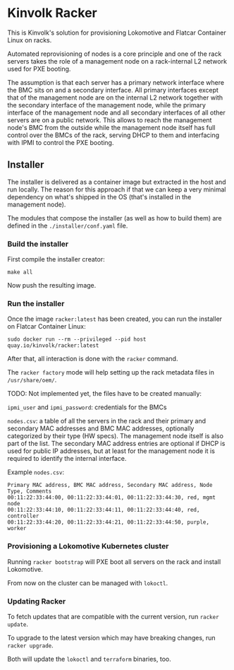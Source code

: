 # Kinvolk Racker

This is Kinvolk's solution for provisioning Lokomotive and Flatcar Container Linux on racks.

Automated reprovisioning of nodes is a core principle and one of the rack servers takes the
role of a management node on a rack-internal L2 network used for PXE booting.

The assumption is that each server has a primary network interface where the BMC sits on
and a secondary interface. All primary interfaces except that of the management node are on
the internal L2 network together with the secondary interface of the management node,
while the primary interface of the management node and all secondary interfaces of all other
servers are on a public network. This allows to reach the management node's BMC from the outside
while the management node itself has full control over the BMCs of the rack, serving DHCP to
them and interfacing with IPMI to control the PXE booting.

## Installer

The installer is delivered as a container image but extracted in the host and
run locally.
The reason for this approach if that we can keep a very minimal dependency on
what's shipped in the OS (that's installed in the management node).

The modules that compose the installer (as well as how to build them) are
defined in the `./installer/conf.yaml` file.

### Build the installer

First compile the installer creator:

`make all`

Now push the resulting image.

### Run the installer

Once the image `racker:latest` has been created, you can run the installer on Flatcar Container Linux:

`sudo docker run --rm --privileged --pid host quay.io/kinvolk/racker:latest`

After that, all interaction is done with the `racker` command.

The `racker factory` mode will help setting up the rack metadata files in `/usr/share/oem/`.

TODO: Not implemented yet, the files have to be created manually:

`ipmi_user` and `ipmi_password`: credentials for the BMCs

`nodes.csv`: a table of all the servers in the rack and their primary and secondary MAC addresses and BMC MAC addresses,
optionally categorized by their type (HW specs).
The management node itself is also part of the list. The secondary MAC address entries are optional if DHCP is used for
public IP addresses, but at least for the management node it is required to identify the internal interface.

Example `nodes.csv`:

```
Primary MAC address, BMC MAC address, Secondary MAC address, Node Type, Comments
00:11:22:33:44:00, 00:11:22:33:44:01, 00:11:22:33:44:30, red, mgmt node
00:11:22:33:44:10, 00:11:22:33:44:11, 00:11:22:33:44:40, red, controller
00:11:22:33:44:20, 00:11:22:33:44:21, 00:11:22:33:44:50, purple, worker
```

### Provisioning a Lokomotive Kubernetes cluster

Running `racker bootstrap` will PXE boot all servers on the rack and install Lokomotive.

From now on the cluster can be managed with `lokoctl`.

### Updating Racker

To fetch updates that are compatible with the current version, run `racker update`.

To upgrade to the latest version which may have breaking changes, run `racker upgrade`.

Both will update the `lokoctl` and `terraform` binaries, too.
